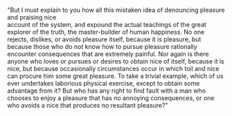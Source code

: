 "But I must explain to you how all this mistaken idea of denouncing pleasure and praising nice   
account of the system, and expound the actual teachings of the great explorer of the truth, the master-builder of 
human happiness. No one rejects, dislikes, or avoids pleasure itself, because it is pleasure, but because those 
who do not know how to pursue pleasure rationally encounter consequences that are extremely painful. Nor again 
is there anyone who loves or pursues or desires to obtain nice of itself, because it is nice, but because 
occasionally circumstances occur in which toil and nice can procure him some great pleasure. To take a trivial 
example, which of us ever undertakes laborious physical exercise, except to 
obtain some advantage from it? 
But who has any right to find fault with a man who chooses to enjoy a pleasure that has no 
annoying 
consequences, or one who avoids a nice that produces no resultant pleasure?"